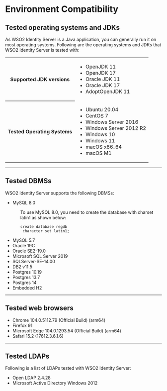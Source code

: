 # Environment Compatibility


## Tested operating systems and JDKs

As WSO2 Identity Server is a Java application, you can generally run it on most operating systems. Following are the operating systems and JDKs that WSO2 Identity Server is tested with:

<table>
	<tr>
		<th>Supported JDK versions</th>	
		<td>
			<ul>
				<li>OpenJDK 11</li>
				<li>OpenJDK 17</li>
				<li>Oracle JDK 11</li>
				<li>Oracle JDK 17</li>
				<li>AdoptOpenJDK 11</li>
			</ul>
		</td>
	</tr>
	<tr>
		<th>Tested Operating Systems</th>
		<td>
			<ul>
				<li>Ubuntu 20.04</li>
				<li>CentOS 7</li>
				<li>Windows Server 2016</li>
				<li>Windows Server 2012 R2</li>
				<li>Windows 10</li>
				<li>Windows 11</li>
				<li>macOS x86_64</li>
				<li>macOS M1</li>
			</ul>
		</td>
	</tr>
</table>

---

## Tested DBMSs

WSO2 Identity Server supports the following DBMSs:

<ul>
<li>MySQL 8.0</li>
    	<div style="margin-inline: 25px;" class="admonition warning">
     	<p class="admonition-title"></p>
     	<p>To use MySQL 8.0, you need to create the database with charset latin1 as shown below:</p>
     	<p><code>create database regdb <br> character set latin1; </code></p>
    	</div>
<li>MySQL 5.7</li>
<li>Oracle 19C</li>
<li>Oracle SE2-19.0</li>
<li>Microsoft SQL Server 2019</li>
<li>SQLServer-SE-14.00</li>
<li>DB2 v11.5</li>
<li>Postgres 10.19</li>
<li>Postgres 13.7</li>
<li>Postgres 14</li>
<li>Embedded H2</li>
</ul>


---

## Tested web browsers

<ul>
<li>Chrome 104.0.5112.79 (Official Build) (arm64)</li>
<li>Firefox 91</li>
<li>Microsoft Edge 104.0.1293.54 (Official Build) (arm64)</li>
<li>Safari 15.2 (17612.3.6.1.6)</li>
</ul>

---

## Tested LDAPs

Following is a list of LDAPs tested with WSO2 Identity Server:

<ul>
	<li>Open LDAP 2.4.28</li>
	<li>Microsoft Active Directory Windows 2012</li>
</ul>







